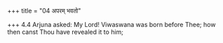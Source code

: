 +++
title = "04 अपरम् भवतो"

+++
4.4 Arjuna asked: My Lord! Viwaswana was born before Thee; how then
canst Thou have revealed it to him;
